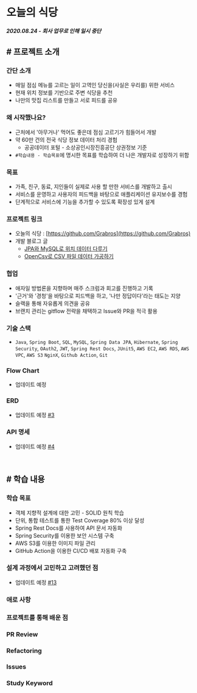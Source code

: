 # 오늘의 식당

##### 2020.08.24 - 회사 업무로 인해 일시 중단



## # 프로젝트 소개

### 간단 소개

- 매일 점심 메뉴를 고르는 일이 고역인 당신을(사실은 우리를) 위한 서비스
- 현재 위치 정보를 기반으로 주변 식당을 추천
- 나만의 맛집 리스트를 만들고 서로 피드를 공유

### 왜 시작했나요?

- 근처에서 '아무거나' 먹어도 좋은데 점심 고르기가 힘들어서 개발
- 약 60만 건의 전국 식당 정보 데이터 처리 경험
  - 공공데이터 포털 - 소상공인시장진흥공단 상권정보 기준
- `#학습내용 - 학습목표`에 명시한 목표를 학습하여 더 나은 개발자로 성장하기 위함

### 목표

- 가족, 친구, 동료, 지인들이 실제로 사용 할 만한 서비스를 개발하고 출시
- 서비스를 운영하고 사용자의 피드백을 바탕으로 애플리케이션 유지보수를 경험
- 단계적으로 서비스에 기능을 추가할 수 있도록 확장성 있게 설계

### 프로젝트 링크

- 오늘의 식당 : [https://github.com/Grabros](https://github.com/Grabros)
- 개발 블로그 글
   - [JPA와 MySQL로 위치 데이터 다루기](https://wooody92.github.io/project/JPA%EC%99%80-MySQL%EB%A1%9C-%EC%9C%84%EC%B9%98-%EB%8D%B0%EC%9D%B4%ED%84%B0-%EB%8B%A4%EB%A3%A8%EA%B8%B0/)
   - [OpenCsv로 CSV 파일 데이터 가공하기](https://wooody92.github.io/setup/OpenCsv%EB%A1%9C-CSV-%ED%8C%8C%EC%9D%BC-%EB%8D%B0%EC%9D%B4%ED%84%B0-%EA%B0%80%EA%B3%B5%ED%95%98%EA%B8%B0/)

### 협업

- 애자일 방법론을 지향하며 매주 스크럼과 회고를 진행하고 기록
- '근거'와 '경청'을 바탕으로 피드백을 하고, '나만 정답이다'라는 태도는 지양
- 슬랙을 통해 자유롭게 의견을 공유
- 브랜치 관리는 gitflow 전략을 채택하고 Issue와 PR을 적극 활용

### 기술 스택

- `Java`, `Spring Boot`, `SQL`, `MySQL`, `Spring Data JPA`, `Hibernate`, `Spring Security`, `OAuth2`, `JWT`, `Spring Rest Docs`, `JUnit5`, `AWS EC2`, `AWS RDS`, `AWS VPC`, `AWS S3` `NginX`, `Github Action`, `Git`

### Flow Chart

- 업데이트 예정

### ERD

- 업데이트 예정 [#3](https://github.com/Grabros/o-sikdang-server/issues/3)

### API 명세

- 업데이트 예정 [#4](https://github.com/Grabros/o-sikdang-server/issues/4)

<br>

## # 학습 내용

### 학습 목표

- 객체 지향적 설계에 대한 고민 - SOLID 원칙 학습 
- 단위, 통합 테스트를 통한 Test Coverage 80% 이상 달성
- Spring Rest Docs를 사용하여 API 문서 자동화
- Spring Security를 이용한 보안 시스템 구축
- AWS S3를 이용한 이미지 파일 관리
- GitHub Action을 이용한 CI/CD 배포 자동화 구축

### 설계 과정에서 고민하고 고려했던 점 

- 업데이트 예정 [#13](https://github.com/Grabros/o-sikdang-server/issues/13)

### 애로 사항

### 프로젝트를 통해 배운 점

### PR Review

### Refactoring

### Issues

### Study Keyword


